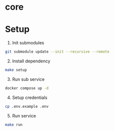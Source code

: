 # core

# Setup

1. Init submodules

```bash
git submodule update --init --recursive --remote
```

2. Install dependency

```bash
make setup
```

3. Run sub service
```bash
docker compose up -d
```

4. Setup credentials
```bash
cp .env.example .env
```

5. Run service
```bash
make run
```